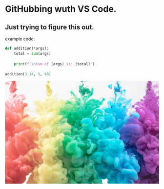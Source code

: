 # GitHubbing wuth VS Code.

## Just trying to figure this out.


example code:
``````python
def addition(*args):
    total = sum(args)
    
    print(f'\nSum of {args} is: {total}')
    
addition(3.14, 5, 80)
``````





![Alt text](cloudy.jpg)
